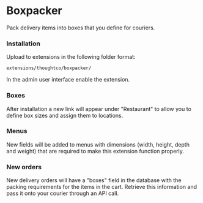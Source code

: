 # Boxpacker

Pack delivery items into boxes that you define for couriers.

### Installation
Upload to extensions in the following folder format:

`extensions/thoughtco/boxpacker/`

In the admin user interface enable the extension.


### Boxes

After installation a new link will appear under "Restaurant" to allow you to define box sizes and assign them to locations.

### Menus

New fields will be added to menus with dimensions (width, height, depth and weight) that are required to make this extension function properly.

### New orders

New delivery orders will have a "boxes" field in the database with the packing requirements for the items in the cart. Retrieve this information and pass it onto your courier through an API call.